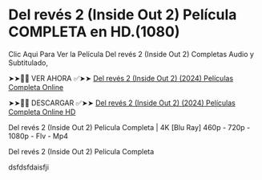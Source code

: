 # Del revés 2 (Inside Out 2) Película COMPLETA en HD.(1080)


Clic Aqui Para Ver la Película Del revés 2 (Inside Out 2) Completas Audio y Subtitulado,

➤➤🔴📱 VER AHORA ✅➤➤ [Del revés 2 (Inside Out 2) (2024) Películas Completa Online](https://biosgenflix.com/es/movie/1022789/inside-out-2)

➤➤🔴📱 DESCARGAR ✅➤➤ [Del revés 2 (Inside Out 2) (2024) Películas Completa Online HD](https://biosgenflix.com/es/movie/1022789/inside-out-2)

Del revés 2 (Inside Out 2) Pelicula Completa | 4K [Blu Ray] 460p - 720p - 1080p - Flv - Mp4

Del revés 2 (Inside Out 2) Pelicula Completa

dsfdsfdaisfji
